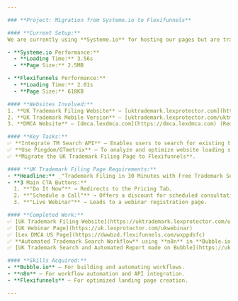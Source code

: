 ```yaml
---

### **Project: Migration from Systeme.io to Flexifunnels**  

#### **Current Setup:**  
We are currently using **Systeme.io** for hosting our pages but are transitioning to **Flexifunnels** due to better optimization and faster loading speeds.  

- **Systeme.io Performance:**  
  - **Loading Time:** 3.56s  
  - **Page Size:** 2.5MB  

- **Flexifunnels Performance:**  
  - **Loading Time:** 2.01s  
  - **Page Size:** 618KB  

#### **Websites Involved:**  
1. **UK Trademark Filing Website** – [uktrademark.lexprotector.com](https://uktrademark.lexprotector.com)  
2. **UK Trademark Mobile Version** – [uktrademark.lexprotector.com/uktm](https://uktrademark.lexprotector.com/uktm) (Designed for mobile with minimal content)  
3. **DMCA Website** – [dmca.lexdmca.com](https://dmca.lexdmca.com) (Redirects to `uk.trademark.lexprotector.com`)  

#### **Key Tasks:**  
✅ **Integrate TM Search API** – Enables users to search for existing trademarks directly on our page.  
✅ **Use Pingdom/GTmetrix** – To analyze and optimize website loading speed.  
✅ **Migrate the UK Trademark Filing Page to Flexifunnels**.  

#### **UK Trademark Filing Page Requirements:**  
- **Headline:** _"Trademark Filing in 30 Minutes with Free Trademark Search."_  
- **3 Main CTA Buttons:**  
  1. **"Do It Now"** → Redirects to the Pricing Tab.  
  2. **"Schedule a Call"** → Offers a discount for scheduled consultations.  
  3. **"Live Webinar"** → Leads to a webinar registration page.  

#### **Completed Work:**  
✅ [UK Trademark Filing Website](https://uktrademark.lexprotector.com/uktm)  
✅ [UK Webinar Page](https://uk.lexprotector.com/ukwebinar)  
✅ [Lex DMCA US Page](https://dwwbzd.flexifunnels.com/wxppdsfc)  
✅ **Automated Trademark Search Workflow** using **n8n** in **Bubble.io** 
✅ [UK Trademark Search and Automated Report made on Bubble](https://uktrademark.lexprotector.com/search)  

#### **Skills Acquired:**  
- **Bubble.io** – For building and automating workflows.  
- **n8n** – For workflow automation and API integration.  
- **Flexifunnels** – For optimized landing page creation.  

---
```


